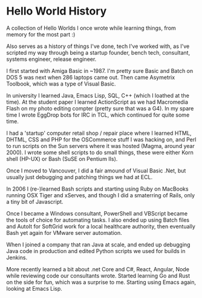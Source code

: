 # Hello World History
A collection of Hello Worlds I once wrote while learning things, from memory for the most part :)

Also serves as a history of things I've done, tech I've worked with, as I've scripted my way through being a startup founder, bench tech, consultant, systems engineer, release engineer. 

I first started with Amiga Basic in ~1987. I'm pretty sure Basic and Batch on DOS 5 was next when 286 laptops came out. Then came Asymetrix Toolbook, which was a type of Visual Basic. 

In university I learned Java, Emacs Lisp, SQL, C++ (which I loathed at the time). At the student paper I learned ActionScript as we had Macromedia Flash on my photo editing compter (pretty sure that was a G4). In my spare time I wrote EggDrop bots for IRC in TCL, which continued for quite some time. 

I had a 'startup' computer retail shop / repair place where I learned HTML, DHTML, CSS and PHP for the OSCommerce stuff I was hacking on, and Perl to run scripts on the Sun servers where it was hosted (Magma, around year 2000). I wrote some shell scripts to do small things, these were either Korn shell (HP-UX) or Bash (SuSE on Pentium IIs). 

Once I moved to Vancouver, I did a fair amound of Visual Basic .Net, but usually just debugging and patching things we had at ECL. 

In 2006 I (re-)learned Bash scripts and starting using Ruby on MacBooks running OSX Tiger and xServes, and though I did a smaterring of Rails, only a tiny bit of Javascript. 

Once I became a Windows consultant, PowerShell and VBScript became the tools of choice for automating tasks. I also ended up using Batch files and AutoIt for SoftGrid work for a local healthcare authority, then eventually Bash yet again for VMware server automation. 

When I joined a company that ran Java at scale, and ended up debugging Java code in production and edited Python scripts we used for builds in Jenkins. 

More recently learned a bit about .net Core and C#, React, Angular, Node while reviewing code our consultants wrote. Started learning Go and Rust on the side for fun, which was a surprise to me. Starting using Emacs again, looking at Emacs Lisp. 
